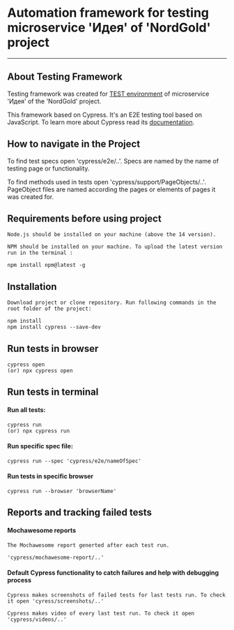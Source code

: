 # Automation framework for testing microservice 'Идея' of 'NordGold' project
___
## About Testing Framework

Testing framework was created for [TEST environment]('https://hr-services-stg.nordgold.com/') of microservice 'Идея' of the 'NordGold' project. 

This framework based on Cypress. It's an E2E testing tool based on JavaScript. To learn more about Cypress read its [documentation]('https://cypress.io/').

## How to navigate in the Project
To find test specs open 'cypress/e2e/..'.  Specs are named by the name of testing page or functionality.

To find methods used in tests open 'cypress/support/PageObjects/..'.  PageObject files are named according the pages or elements of pages it was created for.


## Requirements before using project
    Node.js should be installed on your machine (above the 14 version).

    NPM should be installed on your machine. To upload the latest version run in the terminal :

    npm install npm@latest -g
    
## Installation
    Download project or clone repository. Run following commands in the root folder of the project:

    npm install
    npm install cypress --save-dev

## Run tests in browser 
    cypress open
    (or) npx cypress open

 
## Run tests in terminal
#### Run all tests:
    cypress run
    (or) npx cypress run

#### Run specific spec file:
    cypress run --spec 'cypress/e2e/nameOfSpec'

####
#### Run tests in specific browser
    cypress run --browser 'browserName'


## Reports and tracking failed tests 
#### Mochawesome reports 
    The Mochawesome report generted after each test run. 

    'cypress/mochawesome-report/..'


#### Default Cypress functionality to catch failures and help with debugging process

    Cypress makes screenshots of failed tests for last tests run. To check it open 'cyress/screenshots/..'
    
    Cypress makes video of every last test run. To check it open 'cypress/videos/..'
